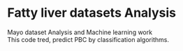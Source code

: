 <H1> Fatty liver datasets Analysis </H1>
Mayo dataset Analysis and Machine learning work </br>
This code tred, predict PBC by classification algorithms.
